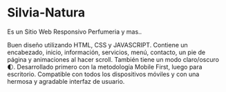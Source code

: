 # Silvia-Natura

Es un Sitio Web Responsivo Perfumeria y mas..

Buen diseño utilizando HTML, CSS y JAVASCRIPT. Contiene un encabezado, inicio, información, servicios, menú, contacto, un pie de página y animaciones al hacer scroll. También tiene un modo claro/oscuro🌓.
Desarrollado primero con la metodología Mobile First, luego para escritorio. Compatible con todos los dispositivos móviles y con una hermosa y agradable interfaz de usuario.

